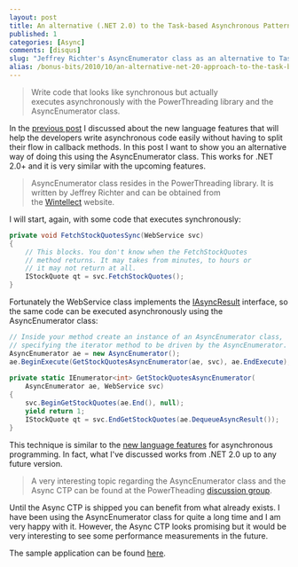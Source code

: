```yaml
---
layout: post
title: An alternative (.NET 2.0) to the Task-based Asynchronous Pattern
published: 1
categories: [Async]
comments: [disqus]
slug: "Jeffrey Richter's AsyncEnumerator class as an alternative to Tasks."
alias: /bonus-bits/2010/10/an-alternative-net-20-approach-to-the-task-based-asynchronous-pattern.html
---
```

<blockquote>
<p>Write code that looks like&#0160;synchronous but actually executes&#0160;asynchronously with the PowerThreading library and the AsyncEnumerator class.</p>
</blockquote>
<p>In the <a href="http://nikosbaxevanis.com/2010/10/31/the-task-based-asynchronous-pattern-part-1-the-basics/" target="_blank" title="The Task-based Asynchronous Pattern - Part 1 (The Basics)">previous post</a> I discussed about the new language features that will help the developers write&#0160;asynchronous&#0160;code easily without having to split their flow in callback methods. In this post I want to show you an alternative way of doing this using the AsyncEnumerator class. This works for .NET 2.0+ and it is very similar with the upcoming features.</p>
<blockquote>
<p>AsyncEnumerator class resides in the PowerThreading library. It is written by Jeffrey Richter and can be obtained from the&#0160;<a href="http://www.wintellect.com/" target="_blank" title="Wintellect is a nationally recognized consulting, training and debugging firm dedicated to helping companies build better software, faster through a concentration on .NET and Windows technologies.">Wintellect</a>&#0160;website.</p>
</blockquote>
<p>I will start, again, with some code that executes&#0160;synchronously:</p>

```c#
private void FetchStockQuotesSync(WebService svc)
{
    // This blocks. You don't know when the FetchStockQuotes
    // method returns. It may takes from minutes, to hours or
    // it may not return at all.
    IStockQuote qt = svc.FetchStockQuotes();
}
```

<p>Fortunately the WebService class implements the&#0160;<a href="http://msdn.microsoft.com/en-us/library/system.iasyncresult.aspx" target="_blank" title="Represents the status of an asynchronous operation.">IAsyncResult</a>&#0160;interface, so the same code can be executed asynchronously using the AsyncEnumerator class:</p>

```c#
// Inside your method create an instance of an AsyncEnumerator class,
// specifying the iterator method to be driven by the AsyncEnumerator.
AsyncEnumerator ae = new AsyncEnumerator();
ae.BeginExecute(GetStockQuotesAsyncEnumerator(ae, svc), ae.EndExecute);
 
private static IEnumerator<int> GetStockQuotesAsyncEnumerator(
    AsyncEnumerator ae, WebService svc)
{
    svc.BeginGetStockQuotes(ae.End(), null);
    yield return 1;
    IStockQuote qt = svc.EndGetStockQuotes(ae.DequeueAsyncResult());
}
```
     
<p>This technique is similar to the <a href="http://msdn.microsoft.com/en-us/vstudio/async.aspx" target="_blank" title="Async CTP">new language features</a> for asynchronous programming. In fact, what I&#39;ve discussed works from .NET 2.0 up to any future version.</p>
<blockquote>
<p>A very interesting&#0160;topic regarding the AsyncEnumerator class and the Async CTP can be found at the PowerTheading <a href="http://tech.groups.yahoo.com/group/PowerThreading/message/836" target="_blank" title="Where do you see AsyncEnumurator in regards to the Async CTP.">discussion group</a>.</p>
</blockquote>
<p>Until the Async CTP is shipped you can benefit from what already exists. I have been using the AsyncEnumerator class for quite a long time and I am very happy with it. However, the Async CTP looks promising but it would be very interesting to see some performance measurements in the future.</p>
<p><a href="http://www.codeproject.com/script/Articles/BlogFeedList.aspx?amid=5962224" rel="tag" style="display: none;">CodeProject</a></p>

<p>The sample application can be found <a href="https://github.com/moodmosaic/BonusBits.CodeSamples" target="_blank" title="BonusBits Blog source-code.">here</a>.</p>